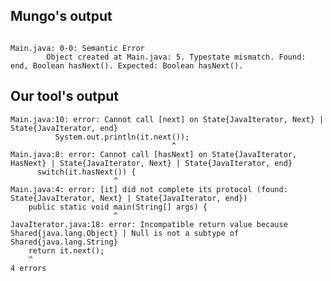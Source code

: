 ## Mungo's output

```

Main.java: 0-0: Semantic Error
		Object created at Main.java: 5. Typestate mismatch. Found: end, Boolean hasNext(). Expected: Boolean hasNext().```

## Our tool's output

```
Main.java:10: error: Cannot call [next] on State{JavaIterator, Next} | State{JavaIterator, end}
          System.out.println(it.next());
                                    ^
Main.java:8: error: Cannot call [hasNext] on State{JavaIterator, HasNext} | State{JavaIterator, Next} | State{JavaIterator, end}
      switch(it.hasNext()) {
                       ^
Main.java:4: error: [it] did not complete its protocol (found: State{JavaIterator, Next} | State{JavaIterator, end})
	public static void main(String[] args) {
	                   ^
JavaIterator.java:18: error: Incompatible return value because Shared{java.lang.Object} | Null is not a subtype of Shared{java.lang.String}
    return it.next();
    ^
4 errors```
